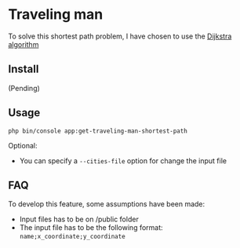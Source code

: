 # Traveling man

To solve this shortest path problem, I have chosen to use the [Dijkstra algorithm](https://en.wikipedia.org/wiki/Dijkstra%27s_algorithm)

## Install
(Pending)

## Usage

```php bin/console app:get-traveling-man-shortest-path```

Optional:
- You can specify a ```--cities-file``` option for change the input file

## FAQ
To develop this feature, some assumptions have been made:
- Input files has to be on /public folder
- The input file has to be the following format:
    ```name;x_coordinate;y_coordinate```